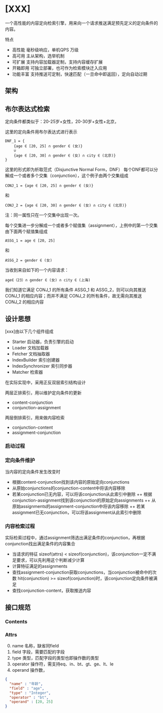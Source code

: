 # [XXX]
一个高性能的内容定向检索引擎，用来向一个请求推送满足预先定义的定向条件的内容。

特点  
+ 高性能 毫秒级响应，单机QPS 万级
+ 高可用 主从架构，选举机制
+ 可扩展 支持内容加载器定制，支持内容缓存扩展
+ 开箱即用 可独立部署，也可作为检索模块迁入应用
+ 功能丰富 支持推送可定制，快速匹配（一旦命中即返回），定向自动过期

## 架构



## 布尔表达式检索
定向条件都类似于：20-25岁+女性，20-30岁+女性+北京，

这里的定向条件用布尔表达式进行表示
```
DNF_1 = {
    {age ∈ [20, 25] ∩ gender ∈ (女)} 
    ∪
    {age ∈ [20, 30] ∩ gender ∈ (女) ∩ city ∈ (北京)}
}
```
这里的形式即为析取范式（Disjunctive Normal Form，DNF）
每个DNF都可以分解成一个或者多个交集（conjunction），这个例子由两个交集组成
```
CONJ_1 = {age ∈ [20, 25] ∩ gender ∈ (女)}
```
和
```
CONJ_2 = {age ∈ [20, 30] ∩ gender ∈ (女) ∩ city ∈ (北京)}
```
注：同一属性只在一个交集中出现一次。

每个交集进一步分解成一个或者多个赋值集（assignment），上例中的第一个交集由下面两个赋值集组成
```$xslt
ASSG_1 = age ∈ [20, 25]
```
和
```
ASSG_2 = gender ∈ (女)
```

当收到来自如下的一个内容请求：
```
age∈（23）∩ gender ∈ (女) ∩ city ∈ (上海)
```
我们知道它满足 CONJ_1 的所有条件 ASSG_1 和 ASSG_2，则可以向其推送 CONJ_1 的相应内容；而并不满足 CONJ_2 的所有条件，故无需向其推送 CONJ_2 的相应内容


## 设计思想
[xxx]由以下几个组件组成
+ Starter 启动器，负责引擎的启动
+ Loader 文档加载器
+ Fetcher 文档抽取器
+ IndexBuilder 索引创建器
+ IndexSynchronizer 索引同步器
+ Matcher 检索器

在实际实现中，采用正反双层索引结构设计

两层正排索引，用以维护定向条件的更新
+ content-conjunction
+ conjunction-assignment

两层倒排索引，用来做内容检索
+ conjunction-content
+ assignment-conjunction

### 启动过程

### 定向条件维护
当内容的定向条件发生改变时
+ 根据content-conjunction找到该内容的原始定向conjunctions
+ 从原始conjunctions的conjunction-content中将该内容移除
+ 若某conjunction已无内容，可以将该conjunction从此索引中删除
    ++ 根据conjunction-assignment找到该conjunction的原始定向assignments
    ++ 从原始assignments的assignment-conjunction中将该内容移除
    ++ 若某assignment已无conjunction，可以将该assignment从此索引中删除

### 内容检索过程
实际检索过程中，通过assignment筛选出满足条件的conjunction，再根据conjunction找出满足条件的内容集合
+ 当请求的特征 sizeof(attrs) < sizeof(conjunction)，该conjunction一定不满足要求，可以先利用这个判断减少计算
+ 计算特征满足的assignments
+ 查找assignment-conjunction获取conjunctions，当conjunction被命中的次数 hit(conjunction) >= sizeof(conjunction)时，该conjunction定向条件被满足
+ 查找conjunction-content，获取推送内容


## 接口规范

### Contents
### Attrs

0. name 名称，缺省同field
0. field 字段，需要匹配的字段
0. type 类型，匹配字段的类型也即操作数的类型
0. operator 操作符，需支持eq、in、bt、gt、ge、lt、le
0. operand 操作数，

```json
{
  "name" : "年龄",
  "field" : "age",
  "type" : "Integer",
  "operator" : "bt",
  "operand" : [20, 25]
}
```